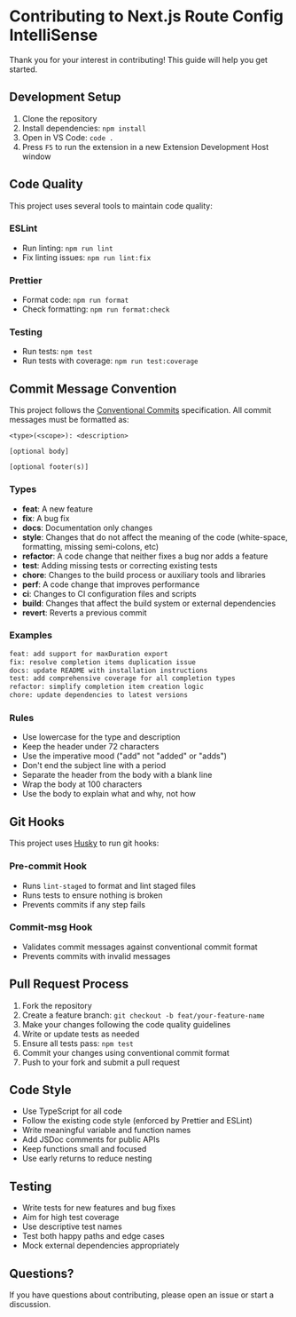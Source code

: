# Contributing to Next.js Route Config IntelliSense

Thank you for your interest in contributing! This guide will help you get started.

## Development Setup

1. Clone the repository
2. Install dependencies: `npm install`
3. Open in VS Code: `code .`
4. Press `F5` to run the extension in a new Extension Development Host window

## Code Quality

This project uses several tools to maintain code quality:

### ESLint

- Run linting: `npm run lint`
- Fix linting issues: `npm run lint:fix`

### Prettier

- Format code: `npm run format`
- Check formatting: `npm run format:check`

### Testing

- Run tests: `npm test`
- Run tests with coverage: `npm run test:coverage`

## Commit Message Convention

This project follows the [Conventional Commits](https://www.conventionalcommits.org/) specification. All commit messages must be formatted as:

```
<type>(<scope>): <description>

[optional body]

[optional footer(s)]
```

### Types

- **feat**: A new feature
- **fix**: A bug fix
- **docs**: Documentation only changes
- **style**: Changes that do not affect the meaning of the code (white-space, formatting, missing semi-colons, etc)
- **refactor**: A code change that neither fixes a bug nor adds a feature
- **test**: Adding missing tests or correcting existing tests
- **chore**: Changes to the build process or auxiliary tools and libraries
- **perf**: A code change that improves performance
- **ci**: Changes to CI configuration files and scripts
- **build**: Changes that affect the build system or external dependencies
- **revert**: Reverts a previous commit

### Examples

```bash
feat: add support for maxDuration export
fix: resolve completion items duplication issue
docs: update README with installation instructions
test: add comprehensive coverage for all completion types
refactor: simplify completion item creation logic
chore: update dependencies to latest versions
```

### Rules

- Use lowercase for the type and description
- Keep the header under 72 characters
- Use the imperative mood ("add" not "added" or "adds")
- Don't end the subject line with a period
- Separate the header from the body with a blank line
- Wrap the body at 100 characters
- Use the body to explain what and why, not how

## Git Hooks

This project uses [Husky](https://typicode.github.io/husky/) to run git hooks:

### Pre-commit Hook

- Runs `lint-staged` to format and lint staged files
- Runs tests to ensure nothing is broken
- Prevents commits if any step fails

### Commit-msg Hook

- Validates commit messages against conventional commit format
- Prevents commits with invalid messages

## Pull Request Process

1. Fork the repository
2. Create a feature branch: `git checkout -b feat/your-feature-name`
3. Make your changes following the code quality guidelines
4. Write or update tests as needed
5. Ensure all tests pass: `npm test`
6. Commit your changes using conventional commit format
7. Push to your fork and submit a pull request

## Code Style

- Use TypeScript for all code
- Follow the existing code style (enforced by Prettier and ESLint)
- Write meaningful variable and function names
- Add JSDoc comments for public APIs
- Keep functions small and focused
- Use early returns to reduce nesting

## Testing

- Write tests for new features and bug fixes
- Aim for high test coverage
- Use descriptive test names
- Test both happy paths and edge cases
- Mock external dependencies appropriately

## Questions?

If you have questions about contributing, please open an issue or start a discussion.
